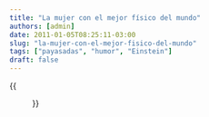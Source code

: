 ```yaml
---
title: "La mujer con el mejor físico del mundo"
authors: [admin]
date: 2011-01-05T08:25:11-03:00
slug: "la-mujer-con-el-mejor-fisico-del-mundo"
tags: ["payasadas", "humor", "Einstein"]
draft: false
---
```


{{<figure caption="Einstein y su mujer" src="mujerdeeinstein.jpg">}}